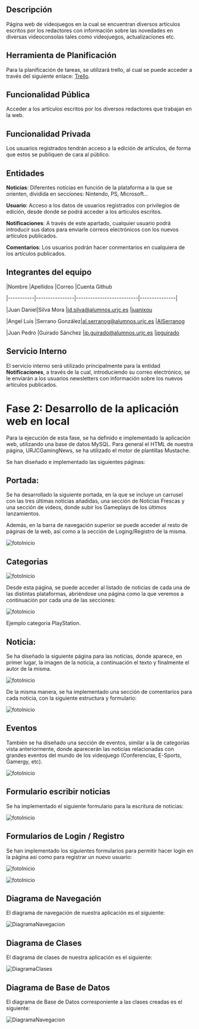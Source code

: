 ## Descripción

  

Página web de videojuegos en la cual se encuentran diversos artículos escritos por los redactores con información sobre las novedades en diversas videoconsolas tales como videojuegos, actualizaciones etc.

  

  

## Herramienta de Planificación

  

Para la planificación de tareas, se utilizará trello, al cual se puede acceder a través del siguiente enlace: [Trello](https://trello.com/b/LZSEqH9P/playurjc).

  

  

## Funcionalidad Pública

  

Acceder a los artículos escritos por los diversos redactores que trabajan en la web.

  

  

## Funcionalidad Privada

  

Los usuarios registrados tendrán acceso a la edición de artículos, de forma que estos se publiquen de cara al público.

  

  

## Entidades

  

**Noticias**: Diferentes noticias en función de la plataforma a la que se orienten, dividida en secciones: Nintendo, PS, Microsoft...

  

**Usuario**: Acceso a los datos de usuarios registrados con privilegios de edición, desde donde se podrá acceder a los artículos escritos.

  

**Notificaciones**: A través de este apartado, cualquier usuario podrá introducir sus datos para enviarle correos electrónicos con los nuevos artículos publicados.

  

**Comentarios**: Los usuarios podrán hacer conmentarios en cualquiera de los artículos publicados.

  

  

## Integrantes del equipo

  

|Nombre |Apellidos |Correo |Cuenta Github

  

|-----------|----------------|--------------------------|---------------|

  

|Juan Daniel|Silva Mora |[jd.silva@alumnos.urjc.es](mailto:jd.silva@alumnos.urjc.es) |[juanixou](https://github.com/juanixou)

  

|Angel Luis |Serrano González|[al.serranog@alumnos.urjc.es](mailto:al.serranog@alumnos.urjc.es) |[AlSerranog](https://github.com/AlSerranog)

  

|Juan Pedro |Guirado Sánchez |[jp.guirado@alumnos.urjc.es](mailto:jp.guirado@alumnos.urjc.es) |[jpguirado](https://github.com/jpguirado)

  

## Servicio Interno

  

El servicio interno será utilizado principalmente para la entidad **Notificaciones**, a través de la cual, introduciendo su correo electrónico, se le enviarán a los usuarios newsletters con información sobre los nuevos artículos publicados.

  

  

# Fase 2: Desarrollo de la aplicación web en local

  

  

Para la ejecución de esta fase, se ha definido e implementado la aplicación web, utilizando una base de datos MySQL. Para general el HTML de nuestra página, URJCGamingNews, se ha utilizado el motor de plantillas Mustache.

  

  

Se han diseñado e implementado las siguientes páginas:

  

  

## Portada:

  

  

Se ha desarrollado la siguiente portada, en la que se incluye un carrusel con las tres últimas noticias añadidas, una sección de Noticias Frescas y una sección de videos, donde subir los Gameplays de los últimos lanzamientos.

  

Además, en la barra de navegación superior se puede acceder al resto de páginas de la web, así como a la sección de Loging/Registro de la misma.

  

  

![fotoInicio](https://github.com/Juanixou/URJCGamingNews/blob/master/FotosMarkDown/Inicio.PNG?raw=true)

  

  

## Categorias

  

  

![fotoInicio](https://github.com/Juanixou/URJCGamingNews/blob/master/FotosMarkDown/categorias.PNG?raw=true)

  

  

Desde esta página, se puede acceder al listado de noticias de cada una de las distintas plataformas, abriéndose una página como la que veremos a continuación por cada una de las secciones:

  

  

![fotoInicio](https://github.com/Juanixou/URJCGamingNews/blob/master/FotosMarkDown/Categoria.PNG?raw=true)

  

Ejemplo categoria PlayStation.

  

  

## Noticia:

  

  

Se ha diseñado la siguiente página para las noticias, donde aparece, en primer lugar, la imagen de la noticia, a continuación el texto y finalmente el autor de la misma.

  

  

![fotoInicio](https://github.com/Juanixou/URJCGamingNews/blob/master/FotosMarkDown/noticia.PNG?raw=true)

  

  

De la misma manera, se ha implementado una sección de comentarios para cada noticia, con la siguiente estructura y formulario:

  

  

![fotoInicio](https://github.com/Juanixou/URJCGamingNews/blob/master/FotosMarkDown/FormularioComentarios.PNG?raw=true)

  

  

## Eventos

  

  

También se ha diseñado una sección de eventos, similar a la de categorías vista anteriormente, donde aparecerán las noticias relacionadas con grandes eventos del mundo de los videojuego (Conferencias, E-Sports, Gamergy, etc).

  

  

![fotoInicio](https://github.com/Juanixou/URJCGamingNews/blob/master/FotosMarkDown/eventos.PNG?raw=true)

  

  

## Formulario escribir noticias

  

  

Se ha implementado el siguiente formulario para la escritura de noticias:

  

  

![fotoInicio](https://github.com/Juanixou/URJCGamingNews/blob/master/FotosMarkDown/EscribirNoticia.PNG?raw=true)

  

  

## Formularios de Login / Registro

  

  

Se han implementado los siguientes formularios para permitir hacer login en la página así como para registrar un nuevo usuario:

  

  

![fotoInicio](https://github.com/Juanixou/URJCGamingNews/blob/master/FotosMarkDown/login.PNG?raw=true)

  

  

![fotoInicio](https://github.com/Juanixou/URJCGamingNews/blob/master/FotosMarkDown/registro.PNG?raw=true)

  

  

## Diagrama de Navegación

  

  

El diagrama de navegación de nuestra aplicación es el siguiente:

  

  

![DiagramaNavegacion](https://github.com/Juanixou/URJCGamingNews/blob/master/FotosMarkDown/diagramaDeNavegacion.PNG?raw=true)

## Diagrama de Clases

  

  

El diagrama de clases de nuestra aplicación es el siguiente:

  
![DiagramaClases](https://github.com/Juanixou/URJCGamingNews/blob/master/FotosMarkDown/diagramaDeClases.png?raw=true)

  

## Diagrama de Base de Datos

  

El diagrama de Base de Datos corresponiente a las clases creadas es el siguiente:

  

![DiagramaNavegacion](https://github.com/Juanixou/URJCGamingNews/blob/master/FotosMarkDown/Diagrama_BD.PNG?raw=true)
